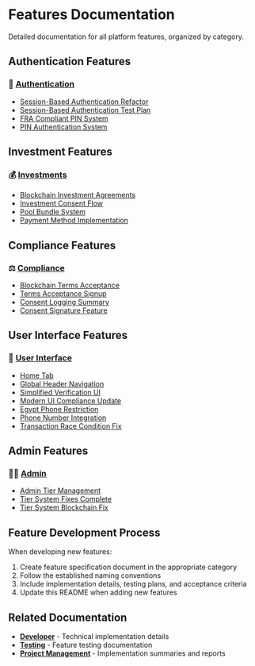 # Features Documentation

Detailed documentation for all platform features, organized by category.

## Authentication Features

### 🔐 [Authentication](./authentication/)
- [Session-Based Authentication Refactor](./authentication/SESSION_BASED_AUTHENTICATION_REFACTOR.md)
- [Session-Based Authentication Test Plan](./authentication/SESSION_BASED_AUTHENTICATION_TEST_PLAN.md) 
- [FRA Compliant PIN System](./authentication/FRA_COMPLIANT_PIN_SYSTEM.md)
- [PIN Authentication System](./authentication/PIN_AUTHENTICATION_SYSTEM.md)

## Investment Features

### 💰 [Investments](./investments/)
- [Blockchain Investment Agreements](./investments/BLOCKCHAIN_INVESTMENT_AGREEMENTS.md)
- [Investment Consent Flow](./investments/INVESTMENT_CONSENT_FLOW.md)
- [Pool Bundle System](./investments/POOL_BUNDLE_SYSTEM.md)
- [Payment Method Implementation](./investments/PAYMENT_METHOD_IMPLEMENTATION.md)

## Compliance Features

### ⚖️ [Compliance](./compliance/)
- [Blockchain Terms Acceptance](./compliance/BLOCKCHAIN_TERMS_ACCEPTANCE.md)
- [Terms Acceptance Signup](./compliance/TERMS_ACCEPTANCE_SIGNUP.md)
- [Consent Logging Summary](./compliance/CONSENT_LOGGING_SUMMARY.md)
- [Consent Signature Feature](./compliance/CONSENT_SIGNATURE_FEATURE.md)

## User Interface Features

### 🎨 [User Interface](./user-interface/)
- [Home Tab](./user-interface/HOME_TAB.md)
- [Global Header Navigation](./user-interface/GLOBAL_HEADER_NAVIGATION.md)
- [Simplified Verification UI](./user-interface/SIMPLIFIED_VERIFICATION_UI.md)
- [Modern UI Compliance Update](./user-interface/MODERN_UI_COMPLIANCE_UPDATE.md)
- [Egypt Phone Restriction](./user-interface/EGYPT_PHONE_RESTRICTION.md)
- [Phone Number Integration](./user-interface/PHONE_NUMBER_INTEGRATION.md)
- [Transaction Race Condition Fix](./user-interface/TRANSACTION_RACE_CONDITION_FIX.md)

## Admin Features

### 👨‍💼 [Admin](./admin/)
- [Admin Tier Management](./admin/ADMIN_TIER_MANAGEMENT.md)
- [Tier System Fixes Complete](./admin/TIER_SYSTEM_FIXES_COMPLETE.md)
- [Tier System Blockchain Fix](./admin/TIER_SYSTEM_BLOCKCHAIN_FIX.md)

## Feature Development Process

When developing new features:

1. Create feature specification document in the appropriate category
2. Follow the established naming conventions
3. Include implementation details, testing plans, and acceptance criteria
4. Update this README when adding new features

## Related Documentation

- **[Developer](../developer/)** - Technical implementation details
- **[Testing](../testing/)** - Feature testing documentation
- **[Project Management](../project-management/)** - Implementation summaries and reports 